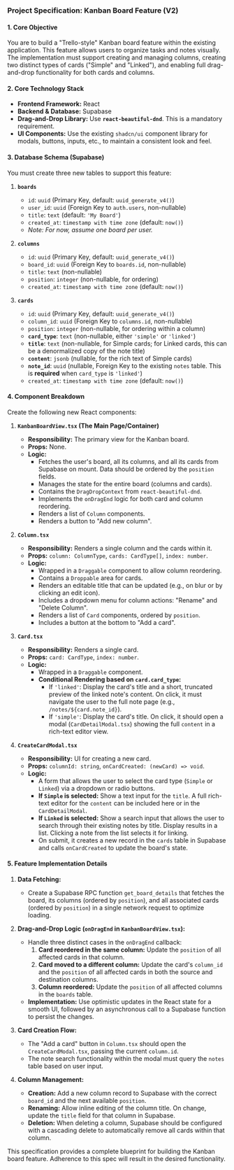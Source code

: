 ### **Project Specification: Kanban Board Feature (V2)**

#### **1. Core Objective**

You are to build a "Trello-style" Kanban board feature within the existing application. This feature allows users to organize tasks and notes visually. The implementation must support creating and managing columns, creating two distinct types of cards ("Simple" and "Linked"), and enabling full drag-and-drop functionality for both cards and columns.

#### **2. Core Technology Stack**

*   **Frontend Framework:** React
*   **Backend & Database:** Supabase
*   **Drag-and-Drop Library:** Use **`react-beautiful-dnd`**. This is a mandatory requirement.
*   **UI Components:** Use the existing `shadcn/ui` component library for modals, buttons, inputs, etc., to maintain a consistent look and feel.

#### **3. Database Schema (Supabase)**

You must create three new tables to support this feature:

1.  **`boards`**
    *   `id`: `uuid` (Primary Key, default: `uuid_generate_v4()`)
    *   `user_id`: `uuid` (Foreign Key to `auth.users`, non-nullable)
    *   `title`: `text` (default: `'My Board'`)
    *   `created_at`: `timestamp with time zone` (default: `now()`)
    *   *Note: For now, assume one board per user.*

2.  **`columns`**
    *   `id`: `uuid` (Primary Key, default: `uuid_generate_v4()`)
    *   `board_id`: `uuid` (Foreign Key to `boards.id`, non-nullable)
    *   `title`: `text` (non-nullable)
    *   `position`: `integer` (non-nullable, for ordering)
    *   `created_at`: `timestamp with time zone` (default: `now()`)

3.  **`cards`**
    *   `id`: `uuid` (Primary Key, default: `uuid_generate_v4()`)
    *   `column_id`: `uuid` (Foreign Key to `columns.id`, non-nullable)
    *   `position`: `integer` (non-nullable, for ordering within a column)
    *   **`card_type`**: `text` (non-nullable, either `'simple'` or `'linked'`)
    *   **`title`**: `text` (non-nullable, for Simple cards; for Linked cards, this can be a denormalized copy of the note title)
    *   **`content`**: `jsonb` (nullable, for the rich text of Simple cards)
    *   **`note_id`**: `uuid` (nullable, Foreign Key to the existing `notes` table. This is **required** when `card_type` is `'linked'`)
    *   `created_at`: `timestamp with time zone` (default: `now()`)

#### **4. Component Breakdown**

Create the following new React components:

1.  **`KanbanBoardView.tsx` (The Main Page/Container)**
    *   **Responsibility:** The primary view for the Kanban board.
    *   **Props:** None.
    *   **Logic:**
        *   Fetches the user's board, all its columns, and all its cards from Supabase on mount. Data should be ordered by the `position` fields.
        *   Manages the state for the entire board (columns and cards).
        *   Contains the `DragDropContext` from `react-beautiful-dnd`.
        *   Implements the `onDragEnd` logic for both card and column reordering.
        *   Renders a list of `Column` components.
        *   Renders a button to "Add new column".

2.  **`Column.tsx`**
    *   **Responsibility:** Renders a single column and the cards within it.
    *   **Props:** `column: ColumnType`, `cards: CardType[]`, `index: number`.
    *   **Logic:**
        *   Wrapped in a `Draggable` component to allow column reordering.
        *   Contains a `Droppable` area for cards.
        *   Renders an editable title that can be updated (e.g., on blur or by clicking an edit icon).
        *   Includes a dropdown menu for column actions: "Rename" and "Delete Column".
        *   Renders a list of `Card` components, ordered by `position`.
        *   Includes a button at the bottom to "Add a card".

3.  **`Card.tsx`**
    *   **Responsibility:** Renders a single card.
    *   **Props:** `card: CardType`, `index: number`.
    *   **Logic:**
        *   Wrapped in a `Draggable` component.
        *   **Conditional Rendering based on `card.card_type`:**
            *   If `'linked'`: Display the card's title and a short, truncated preview of the linked note's content. On click, it must navigate the user to the full note page (e.g., `/notes/${card.note_id}`).
            *   If `'simple'`: Display the card's title. On click, it should open a modal (`CardDetailModal.tsx`) showing the full `content` in a rich-text editor view.

4.  **`CreateCardModal.tsx`**
    *   **Responsibility:** UI for creating a new card.
    *   **Props:** `columnId: string`, `onCardCreated: (newCard) => void`.
    *   **Logic:**
        *   A form that allows the user to select the card type (`Simple` or `Linked`) via a dropdown or radio buttons.
        *   **If `Simple` is selected:** Show a text input for the `title`. A full rich-text editor for the `content` can be included here or in the `CardDetailModal`.
        *   **If `Linked` is selected:** Show a search input that allows the user to search through their existing notes by title. Display results in a list. Clicking a note from the list selects it for linking.
        *   On submit, it creates a new record in the `cards` table in Supabase and calls `onCardCreated` to update the board's state.

#### **5. Feature Implementation Details**

1.  **Data Fetching:**
    *   Create a Supabase RPC function `get_board_details` that fetches the board, its columns (ordered by `position`), and all associated cards (ordered by `position`) in a single network request to optimize loading.

2.  **Drag-and-Drop Logic (`onDragEnd` in `KanbanBoardView.tsx`):**
    *   Handle three distinct cases in the `onDragEnd` callback:
        1.  **Card reordered in the same column:** Update the `position` of all affected cards in that column.
        2.  **Card moved to a different column:** Update the card's `column_id` and the `position` of all affected cards in both the source and destination columns.
        3.  **Column reordered:** Update the `position` of all affected columns in the `boards` table.
    *   **Implementation:** Use optimistic updates in the React state for a smooth UI, followed by an asynchronous call to a Supabase function to persist the changes.

3.  **Card Creation Flow:**
    *   The "Add a card" button in `Column.tsx` should open the `CreateCardModal.tsx`, passing the current `column.id`.
    *   The note search functionality within the modal must query the `notes` table based on user input.

4.  **Column Management:**
    *   **Creation:** Add a new column record to Supabase with the correct `board_id` and the next available `position`.
    *   **Renaming:** Allow inline editing of the column title. On change, update the `title` field for that column in Supabase.
    *   **Deletion:** When deleting a column, Supabase should be configured with a cascading delete to automatically remove all cards within that column.

This specification provides a complete blueprint for building the Kanban board feature. Adherence to this spec will result in the desired functionality.